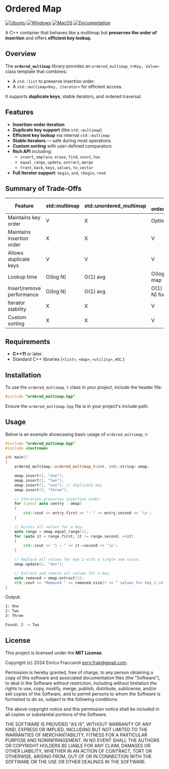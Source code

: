 # Ordered Map

[![Ubuntu](https://github.com/Galfurian/ordered_multimap/actions/workflows/ubuntu.yml/badge.svg)](https://github.com/Galfurian/ordered_multimap/actions/workflows/ubuntu.yml)
[![Windows](https://github.com/Galfurian/ordered_multimap/actions/workflows/windows.yml/badge.svg)](https://github.com/Galfurian/ordered_multimap/actions/workflows/windows.yml)
[![MacOS](https://github.com/Galfurian/ordered_multimap/actions/workflows/macos.yml/badge.svg)](https://github.com/Galfurian/ordered_multimap/actions/workflows/macos.yml)
[![Documentation](https://github.com/Galfurian/ordered_multimap/actions/workflows/documentation.yml/badge.svg)](https://github.com/Galfurian/ordered_multimap/actions/workflows/documentation.yml)

A C++ container that behaves like a multimap but **preserves the order of insertion** and offers **efficient key lookup**.

## Overview

The **`ordered_multimap`** library provides an `ordered_multimap_t<Key, Value>` class template that combines:

- A `std::list` to preserve insertion order.
- A `std::multimap<Key, iterator>` for efficient access.

It supports **duplicate keys**, stable iterators, and ordered traversal.

## Features

- **Insertion-order iteration**
- **Duplicate key support** (like `std::multimap`)
- **Efficient key lookup** via internal `std::multimap`
- **Stable iterators** — safe during most operations
- **Custom sorting** with user-defined comparators
- **Rich API** including:
  - `insert`, `emplace`, `erase`, `find`, `count`, `has`
  - `equal_range`, `update`, `extract`, `merge`
  - `front`, `back`, `keys`, `values`, `to_vector`
- **Full iterator support**: `begin`, `end`, `rbegin`, `rend`

## Summary of Trade-Offs

| Feature                   | std::multimap | std::unordered_multimap | Your ordered_multimap_t         |
|---------------------------|---------------|-------------------------|---------------------------------|
| Maintains key order       | V             | X                       | Optional (sort)                 |
| Maintains insertion order | X             | X                       | V                               |
| Allows duplicate keys     | V             | V                       | V                               |
| Lookup time               | O(log N)      | O(1) avg                | O(log N) via internal map       |
| Insert/remove performance | O(log N)      | O(1) avg                | O(1) for list, O(log N) for map |
| Iterator stability        | X             | X                       | V                               |
| Custom sorting            | X             | X                       | V                               |

## Requirements

- **C++11** or later.
- Standard C++ libraries (`<list>`, `<map>`, `<utility>`, etc.)

## Installation

To use the `ordered_multimap_t` class in your project, include the header file:

```c++
#include "ordered_multimap.hpp"
```

Ensure the `ordered_multimap.hpp` file is in your project's include path.

## Usage

Below is an example showcasing basic usage of `ordered_multimap_t`:

```c++
#include "ordered_multimap.hpp"
#include <iostream>

int main()
{
    ordered_multimap::ordered_multimap_t<int, std::string> omap;

    omap.insert(1, "one");
    omap.insert(2, "two");
    omap.insert(1, "uno"); // duplicate key
    omap.insert(3, "three");

    // Iteration preserves insertion order.
    for (const auto &entry : omap)
    {
        std::cout << entry.first << ": " << entry.second << '\n';
    }

    // Access all values for a key.
    auto range = omap.equal_range(1);
    for (auto it = range.first; it != range.second; ++it)
    {
        std::cout << "1 → " << it->second << '\n';
    }

    // Replace all values for key 2 with a single new value.
    omap.update(2, "dos");

    // Extract and remove all values for a key.
    auto removed = omap.extract(1);
    std::cout << "Removed " << removed.size() << " values for key 1.\n";
}
```

Output:

```bash
1: One
2: Two
3: Three

Found: 2 -> Two
```

## License

This project is licensed under the **MIT License**.

Copyright (c) 2024 Enrico Fraccaroli <enry.frak@gmail.com>.

Permission is hereby granted, free of charge, to any person obtaining a copy of this software and associated documentation files (the "Software"), to deal in the Software without restriction, including without limitation the rights to use, copy, modify, merge, publish, distribute, sublicense, and/or sell copies of the Software, and to permit persons to whom the Software is furnished to do so, subject to the following conditions:

The above copyright notice and this permission notice shall be included in all copies or substantial portions of the Software.

THE SOFTWARE IS PROVIDED "AS IS", WITHOUT WARRANTY OF ANY KIND, EXPRESS OR IMPLIED, INCLUDING BUT NOT LIMITED TO THE WARRANTIES OF MERCHANTABILITY, FITNESS FOR A PARTICULAR PURPOSE AND NONINFRINGEMENT. IN NO EVENT SHALL THE AUTHORS OR COPYRIGHT HOLDERS BE LIABLE FOR ANY CLAIM, DAMAGES OR OTHER LIABILITY, WHETHER IN AN ACTION OF CONTRACT, TORT OR OTHERWISE, ARISING FROM, OUT OF OR IN CONNECTION WITH THE SOFTWARE OR THE USE OR OTHER DEALINGS IN THE SOFTWARE.